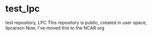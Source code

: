 # test_lpc
test repository, LPC
This repository is public, created in user space, llpcarson
Now, I've moved this to the NCAR org
